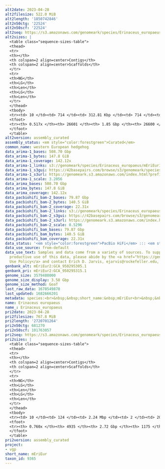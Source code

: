 ```yaml
---
alt2date: 2023-04-28
alt2filesize: 522.0 MiB
alt2length: '1850742846'
alt2n50ctg: '22524'
alt2n50scf: '22524'
alt2seq: https://s3.amazonaws.com/genomeark/species/Erinaceus_europaeus/mEriEur2/assembly_curated/mEriEur2.alt.cur.20230428.fasta.gz
alt2sizes: |
  <table class="sequence-sizes-table">
  <thead>
  <tr>
  <th></th>
  <th colspan=2 align=center>Contigs</th>
  <th colspan=2 align=center>Scaffolds</th>
  </tr>
  <tr>
  <th>NG</th>
  <th>LG</th>
  <th>Len</th>
  <th>LG</th>
  <th>Len</th>
  </tr>
  </thead>
  <tbody>
  <tr><td> 10 </td><td> 714 </td><td> 312.81 Kbp </td><td> 714 </td><td> 313.05 Kbp </td></tr><tr><td> 20 </td><td> 2348 </td><td> 164.31 Kbp </td><td> 2347 </td><td> 164.31 Kbp </td></tr><tr><td> 30 </td><td> 5325 </td><td> 89.48 Kbp </td><td> 5324 </td><td> 89.48 Kbp </td></tr><tr><td> 40 </td><td> 11317 </td><td> 40.89 Kbp </td><td> 11316 </td><td> 40.89 Kbp </td></tr><tr style="background-color:#cccccc;"><td> 50 </td><td> 23352 </td><td> 22.52 Kbp </td><td> 23351 </td><td> 22.52 Kbp </td></tr><tr><td> 60 </td><td> 0 </td><td>  </td><td> 0 </td><td>  </td></tr><tr><td> 70 </td><td> 0 </td><td>  </td><td> 0 </td><td>  </td></tr><tr><td> 80 </td><td> 0 </td><td>  </td><td> 0 </td><td>  </td></tr><tr><td> 90 </td><td> 0 </td><td>  </td><td> 0 </td><td>  </td></tr><tr><td> 100 </td><td> 0 </td><td>  </td><td> 0 </td><td>  </td></tr></tbody>
  <tfoot>
  <tr><th> 0.517x </th><th> 26601 </th><th> 1.85 Gbp </th><th> 26600 </th><th> 1.85 Gbp </th></tr>
  </tfoot>
  </table>
alt2version: assembly_curated
assembly_status: <em style="color:forestgreen">Curated</em>
common_name: western European hedgehog
data_arima-1_bases: 508.70 Gbp
data_arima-1_bytes: 147.8 GiB
data_arima-1_coverage: 142.12x
data_arima-1_links: s3://genomeark/species/Erinaceus_europaeus/mEriEur1/genomic_data/arima/<br>
data_arima-1_s3gui: https://42basepairs.com/browse/s3/genomeark/species/Erinaceus_europaeus/mEriEur1/genomic_data/arima/
data_arima-1_s3url: https://genomeark.s3.amazonaws.com/index.html?prefix=species/Erinaceus_europaeus/mEriEur1/genomic_data/arima/
data_arima-1_scale: 3.2056
data_arima_bases: 508.70 Gbp
data_arima_bytes: 147.8 GiB
data_arima_coverage: 142.12x
data_pacbiohifi_bam-2_bases: 79.87 Gbp
data_pacbiohifi_bam-2_bytes: 140.5 GiB
data_pacbiohifi_bam-2_coverage: 22.31x
data_pacbiohifi_bam-2_links: s3://genomeark/species/Erinaceus_europaeus/mEriEur2/genomic_data/pacbio_hifi/<br>
data_pacbiohifi_bam-2_s3gui: https://42basepairs.com/browse/s3/genomeark/species/Erinaceus_europaeus/mEriEur2/genomic_data/pacbio_hifi/
data_pacbiohifi_bam-2_s3url: https://genomeark.s3.amazonaws.com/index.html?prefix=species/Erinaceus_europaeus/mEriEur2/genomic_data/pacbio_hifi/
data_pacbiohifi_bam-2_scale: 0.5296
data_pacbiohifi_bam_bases: 79.87 Gbp
data_pacbiohifi_bam_bytes: 140.5 GiB
data_pacbiohifi_bam_coverage: 22.31x
data_status: '<em style="color:forestgreen">PacBio HiFi</em> ::: <em style="color:forestgreen">Arima</em>'
data_use_source: from-default
data_use_text: Samples and data come from a variety of sources. To support fair and
  productive use of this data, please abide by the <a href="https://genome10k.soe.ucsc.edu/data-use-policies/">Data
  Use Policy</a> and contact Erich D. Jarvis, ejarvis@rockefeller.edu, with any questions.
genbank_alt: mEriEur2:GCA_950295305.1
genbank_pri: mEriEur2:GCA_950295315.1
genome_size: 3579480000
genome_size_display: 3.58 Gbp
genome_size_method: GoaT
last_raw_data: 1678549878
last_updated: 1682666201
metadata: species:<br>&nbsp;&nbsp;short_name:&nbsp;mEriEur<br>&nbsp;&nbsp;name:&nbsp;Erinaceus&nbsp;europaeus<br>&nbsp;&nbsp;taxon_id:&nbsp;9365<br>&nbsp;&nbsp;common_name:&nbsp;western&nbsp;European&nbsp;hedgehog<br>&nbsp;&nbsp;order:<br>&nbsp;&nbsp;&nbsp;&nbsp;name:&nbsp;Erinaceomorpha<br>&nbsp;&nbsp;family:<br>&nbsp;&nbsp;&nbsp;&nbsp;name:&nbsp;Erinaceidae<br>&nbsp;&nbsp;individuals:<br>&nbsp;&nbsp;&nbsp;&nbsp;-&nbsp;short_name:&nbsp;mEriEur1<br>&nbsp;&nbsp;&nbsp;&nbsp;&nbsp;&nbsp;biosample_id:&nbsp;SAMEA13207413<br>&nbsp;&nbsp;&nbsp;&nbsp;&nbsp;&nbsp;sex:&nbsp;male<br>&nbsp;&nbsp;&nbsp;&nbsp;-&nbsp;short_name:&nbsp;mEriEur2<br>&nbsp;&nbsp;&nbsp;&nbsp;&nbsp;&nbsp;biosample_id:&nbsp;SAMEA13207416<br>&nbsp;&nbsp;&nbsp;&nbsp;&nbsp;&nbsp;sex:&nbsp;female<br>&nbsp;&nbsp;genome_size:&nbsp;3579480000<br>&nbsp;&nbsp;genome_size_method:&nbsp;GoaT<br>&nbsp;&nbsp;project:&nbsp;[&nbsp;vgp&nbsp;]<br>
name: Erinaceus europaeus
name_: Erinaceus_europaeus
pri2date: 2023-04-28
pri2filesize: 767.8 MiB
pri2length: '2720701264'
pri2n50ctg: 681270
pri2n50scf: 101763057
pri2seq: https://s3.amazonaws.com/genomeark/species/Erinaceus_europaeus/mEriEur2/assembly_curated/mEriEur2.pri.cur.20230428.fasta.gz
pri2sizes: |
  <table class="sequence-sizes-table">
  <thead>
  <tr>
  <th></th>
  <th colspan=2 align=center>Contigs</th>
  <th colspan=2 align=center>Scaffolds</th>
  </tr>
  <tr>
  <th>NG</th>
  <th>LG</th>
  <th>Len</th>
  <th>LG</th>
  <th>Len</th>
  </tr>
  </thead>
  <tbody>
  <tr><td> 10 </td><td> 124 </td><td> 2.24 Mbp </td><td> 2 </td><td> 204.40 Mbp </td></tr><tr><td> 20 </td><td> 313 </td><td> 1.63 Mbp </td><td> 4 </td><td> 154.22 Mbp </td></tr><tr><td> 30 </td><td> 562 </td><td> 1.26 Mbp </td><td> 7 </td><td> 128.54 Mbp </td></tr><tr><td> 40 </td><td> 891 </td><td> 0.94 Mbp </td><td> 10 </td><td> 125.53 Mbp </td></tr><tr style="background-color:#cccccc;"><td> 50 </td><td> 1342 </td><td style="background-color:#ff8888;"> 0.68 Mbp </td><td> 13 </td><td style="background-color:#88ff88;"> 101.76 Mbp </td></tr><tr><td> 60 </td><td> 1975 </td><td> 464.63 Kbp </td><td> 17 </td><td> 82.37 Mbp </td></tr><tr><td> 70 </td><td> 3019 </td><td> 240.18 Kbp </td><td> 21 </td><td> 58.52 Mbp </td></tr><tr><td> 80 </td><td> 0 </td><td>  </td><td> 0 </td><td>  </td></tr><tr><td> 90 </td><td> 0 </td><td>  </td><td> 0 </td><td>  </td></tr><tr><td> 100 </td><td> 0 </td><td>  </td><td> 0 </td><td>  </td></tr></tbody>
  <tfoot>
  <tr><th> 0.760x </th><th> 4935 </th><th> 2.72 Gbp </th><th> 1175 </th><th> 2.72 Gbp </th></tr>
  </tfoot>
  </table>
pri2version: assembly_curated
project:
- vgp
short_name: mEriEur
taxon_id: 9365
---
```

